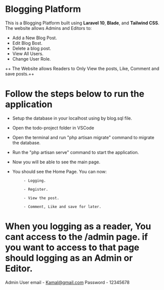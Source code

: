 # Blogging Platform

This is a Blogging Platform built using **Laravel 10**, **Blade**, and **Tailwind CSS**. The website allows Admins and Editors to:

- Add a New Blog Post.
- Edit Blog Bost.
- Delete a blog post.
- View All Users.
- Change User Role.

++ The Website allows Readers to Only View the posts, Like, Comment and save posts.++

# Follow the steps below to run the application

- Setup the database in your localhost using by blog.sql file.
- Open the todo-project folder in VSCode
- Open the terminal and run "php artisan migrate" command to migrate the database.
- Run the "php artisan serve" command to start the application.
- Now you will be able to see the main page.
- You should see the Home Page. You can now:

           - Logging.

           - Register.

           - View the post.

           - Comment, Like and save for later.

# ‍‍When you logging as a reader, You cant access to the /admin page. if you want to access to that page should logging as an Admin or Editor.

Admin User email - Kamal@gmail.com
Password - 12345678

